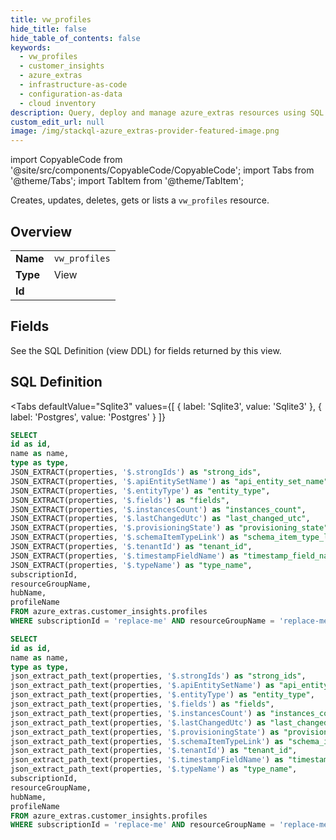 ```yaml
--- 
title: vw_profiles
hide_title: false
hide_table_of_contents: false
keywords:
  - vw_profiles
  - customer_insights
  - azure_extras
  - infrastructure-as-code
  - configuration-as-data
  - cloud inventory
description: Query, deploy and manage azure_extras resources using SQL
custom_edit_url: null
image: /img/stackql-azure_extras-provider-featured-image.png
---
```


import CopyableCode from '@site/src/components/CopyableCode/CopyableCode';
import Tabs from '@theme/Tabs';
import TabItem from '@theme/TabItem';

Creates, updates, deletes, gets or lists a <code>vw_profiles</code> resource.

## Overview
<table><tbody>
<tr><td><b>Name</b></td><td><code>vw_profiles</code></td></tr>
<tr><td><b>Type</b></td><td>View</td></tr>
<tr><td><b>Id</b></td><td><CopyableCode code="azure_extras.customer_insights.vw_profiles" /></td></tr>
</tbody></table>

## Fields

See the SQL Definition (view DDL) for fields returned by this view.

## SQL Definition

<Tabs
defaultValue="Sqlite3"
values={[
{ label: 'Sqlite3', value: 'Sqlite3' },
{ label: 'Postgres', value: 'Postgres' }
]}
>
<TabItem value="Sqlite3">

```sql
SELECT
id as id,
name as name,
type as type,
JSON_EXTRACT(properties, '$.strongIds') as "strong_ids",
JSON_EXTRACT(properties, '$.apiEntitySetName') as "api_entity_set_name",
JSON_EXTRACT(properties, '$.entityType') as "entity_type",
JSON_EXTRACT(properties, '$.fields') as "fields",
JSON_EXTRACT(properties, '$.instancesCount') as "instances_count",
JSON_EXTRACT(properties, '$.lastChangedUtc') as "last_changed_utc",
JSON_EXTRACT(properties, '$.provisioningState') as "provisioning_state",
JSON_EXTRACT(properties, '$.schemaItemTypeLink') as "schema_item_type_link",
JSON_EXTRACT(properties, '$.tenantId') as "tenant_id",
JSON_EXTRACT(properties, '$.timestampFieldName') as "timestamp_field_name",
JSON_EXTRACT(properties, '$.typeName') as "type_name",
subscriptionId,
resourceGroupName,
hubName,
profileName
FROM azure_extras.customer_insights.profiles
WHERE subscriptionId = 'replace-me' AND resourceGroupName = 'replace-me' AND hubName = 'replace-me';
```

</TabItem>
<TabItem value="Postgres">

```sql
SELECT
id as id,
name as name,
type as type,
json_extract_path_text(properties, '$.strongIds') as "strong_ids",
json_extract_path_text(properties, '$.apiEntitySetName') as "api_entity_set_name",
json_extract_path_text(properties, '$.entityType') as "entity_type",
json_extract_path_text(properties, '$.fields') as "fields",
json_extract_path_text(properties, '$.instancesCount') as "instances_count",
json_extract_path_text(properties, '$.lastChangedUtc') as "last_changed_utc",
json_extract_path_text(properties, '$.provisioningState') as "provisioning_state",
json_extract_path_text(properties, '$.schemaItemTypeLink') as "schema_item_type_link",
json_extract_path_text(properties, '$.tenantId') as "tenant_id",
json_extract_path_text(properties, '$.timestampFieldName') as "timestamp_field_name",
json_extract_path_text(properties, '$.typeName') as "type_name",
subscriptionId,
resourceGroupName,
hubName,
profileName
FROM azure_extras.customer_insights.profiles
WHERE subscriptionId = 'replace-me' AND resourceGroupName = 'replace-me' AND hubName = 'replace-me';
```

</TabItem>
</Tabs>
